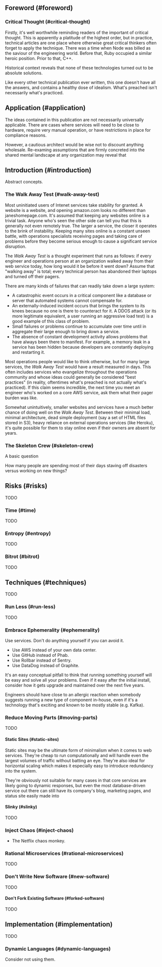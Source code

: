 ## Foreword (#foreword)

### Critical Thought (#critical-thought)

Firstly, it's well worthwhile reminding readers of the important of critical
thought. This is apparently a platitude of the highest order, but in practice,
technical articles are one place where otherwise great critical thinkers often
forget to apply the technique. There was a time when Node was billed as the
saviour of the engineering world. Before that, Ruby occupied a similar
heroic position. Prior to that, C++.

Historical context reveals that none of these technologies turned out to be absolute solutions.

Like every other technical publication ever written, this one doesn't have all the
answers, and contains a healthy dose of idealism. What's preached isn't
necessarily what's practiced.

## Application (#application)

The ideas contained in this publication are not necessarily universally
applicable. There are cases where services will need to be close to hardware,
require very manual operation, or have restrictions in place for compliance
reasons.

However, a cautious architect would be wise not to discount anything wholesale.
Re-examing assumptions that are firmly concreted into the shared mental
landscape at any organization may reveal that 

## Introduction (#introduction)

Abstract concepts.

### The Walk Away Test (#walk-away-test)

Most uninitiated users of Intenet services take stability for granted. A
website is a website, and opening amazon.com looks no different than
janeshomepage.com. It's assumed that keeping any websites online is a trivial
task. Anyone who's seen the other side can tell you that this is generally not
even remotely true. The larger a service, the closer it operates to the brink
of instability. Keeping many sites online is a constant unseen battle, with
operations specialists receiving pages and taking care of problems before they
become serious enough to cause a significant service disruption.

The _Walk Away Test_ is a thought experiment that runs as follows: if every
engineer and operations person at an organization walked away from their web
service today, how long would it be before it went down? Assume that "walking
away" is total; every technical person has abandoned their laptops and turned
off their pagers.

There are many kinds of failures that can readily take down a large system:

* A catastrophic event occurs in a critical component like a database or server
  that automated systems cannot compensate for.
* An externally-induced incident occurs that brings the system to its knees
  because no one is there to counteract for it. A DDOS attack (or its more
  legitimate equivalent, a user running an aggressive load test) is a good
  example of this class of problem.
* Small failures or problems continue to accumulate over time until in
  aggregate their large enough to bring down a service.
* The absence of constant development activity allows problems that have always
  been there to manifest. For example, a memory leak in a service has been
  hidden because developers are constantly deploying and restarting it.

Most operations people would like to think otherwise, but for many large
services, the _Walk Away Test_ would have a result measured in days. This
often includes services who evangelize throughout the operations community and
whose ideas could generally be considered "best practices" (in reality,
oftentimes what's preached is not actually what's practiced). If this claim
seems incredible, the next time you meet an engineer who's worked on a core AWS
service, ask them what their pager burden was like.

Somewhat unintuitively, smaller websites and services have a much better chance
of doing well on the _Walk Away Test_. Between their minimal load, minimal
architecture, dead simple deployment (say a set of HTML files stored in S3),
heavy reliance on external operations services (like Heroku), it's quite
possible for them to stay online even if their owners are absent for years.

### The Skeleton Crew (#skeleton-crew)

A basic question

How many people are spending most of their days staving off disasters versus
working on new things?

## Risks (#risks)

TODO

### Time (#time)

TODO

### Entropy (#entropy)

TODO

### Bitrot (#bitrot)

TODO

## Techniques (#techniques)

TODO

### Run Less (#run-less)

TODO

### Embrace Ephemerality (#ephemerality)

Use services. Don't do anything yourself if you can avoid it.

* Use AWS instead of your own data center.
* Use GitHub instead of Phab.
* Use Rollbar instead of Sentry.
* Use DataDog instead of Graphite.

It's an easy conceptual pitfall to think that running something yourself will
be easy and solve all your problems. Even if it easy after the initial install,
consider how it gets upgrade and maintained over the next five years.

Engineers should have close to an allergic reaction when somebody suggests
running a new type of component in-house, even if it's a technology that's
exciting and known to be mostly stable (e.g. Kafka).

### Reduce Moving Parts (#moving-parts)

TODO

#### Static Sites (#static-sites)

Static sites may be the ultimate form of minimalism when it comes to web
services. They're cheap to run computationally and will handle even the largest
volumes of traffic without batting an eye. They're also ideal for horizontal
scaling which makes it especially easy to introduce redundancy into the system.

They're obviously not suitable for many cases in that core services are likely
going to dynamic responses, but even the most database-driven service out there
can still have its company's blog, marketing pages, and status site easily made
into 


#### Slinky (#slinky)

TODO

### Inject Chaos (#inject-chaos)

* The Netflix chaos monkey.

### Rational Microservices (#rational-microservices)

TODO

### Don't Write New Software (#new-software)

TODO

#### Don't Fork Existing Software (#forked-software)

TODO

## Implementation (#implementation)

TODO

### Dynamic Languages (#dynamic-languages)

Consider not using them.
